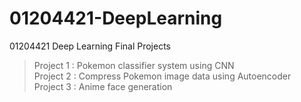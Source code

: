 # 01204421-DeepLearning
01204421 Deep Learning Final Projects
> Project 1  :   Pokemon classifier system using CNN  <br>
> Project 2  :   Compress Pokemon image data using Autoencoder  <br>
>  Project 3  :   Anime face generation  <br>
